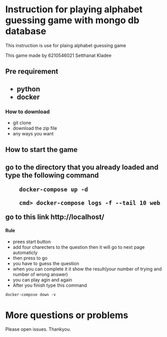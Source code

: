 
# Instruction for playing alphabet guessing game with mongo db database

This instruction is use for plaing alphabet guessing game

This game made by 6210546021 Setthanat Kladee

<h2>Pre requirement<h2>

- python
- docker

<h3>How to download</h3>

- git clone
- download the zip file
- any ways you want

<h2>How to start the game<h2>


go to the directory that you already loaded and type the following command


```
    docker-compose up -d
```
```
    cmd> docker-compose logs -f --tail 10 web
```

go to this link http://localhost/

<h4>Rule</h4>

- prees start button
- add four charecters to the question then it will go to next page automaticly
- then press to go
- you have to guess the question
- when you can complete it it show the result(your number of trying and number of wrong answer)
- you can play agin and again
- After you finish type this command

```
docker-compose down -v
```

# More questions or problems
Please open issues. Thankyou.